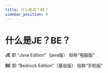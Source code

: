 ```yaml
---
title: 什么是JE？BE？
sidebar_position: 9
---
```


# 什么是JE？BE？


**JE** 即 “Java Edition”（java版） 俗称“电脑版”

**BE** 即 “Bedrock Edition”（基岩版） 俗称“手机版”